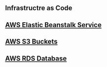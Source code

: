 ## Infrastructre as Code

## [AWS Elastic Beanstalk Service](./aws.elasticbeanstalk.md)

## [AWS S3 Buckets](./aws.s3.bucket.md)

## [AWS RDS Database](./aws.rds.database.md)
